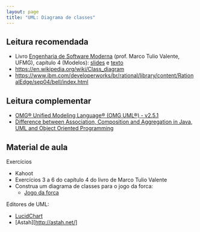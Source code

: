 ```yaml
---
layout: page
title: "UML: Diagrama de classes"
---
```



## Leitura recomendada

- Livro [Engenharia de Software Moderna](https://engsoftmoderna.info/) (prof. Marco Tulio Valente, UFMG), capítulo 4 (Modelos): [slides](https://docs.google.com/presentation/d/1E9BDh06xSH3LLi_hfn4JjekrcYvOgO1wYmsF22-UqCw/edit) e [texto](https://docs.google.com/document/d/e/2PACX-1vTPNTrv2xJSj2KU1TiySrnTuYRuWPgwHx8GCAs5I7UQ_xok9rpo_SgfepGdYnDB_awg3v0RX6WFqBVK/pub)
- https://en.wikipedia.org/wiki/Class_diagram
- https://www.ibm.com/developerworks/br/rational/library/content/RationalEdge/sep04/bell/index.html

## Leitura complementar

- [OMG® Unified Modeling Language® (OMG UML®) - v2.5.1](https://www.omg.org/spec/UML/2.5.1/PDF)
- [Difference between Association, Composition and Aggregation in Java, UML and Object Oriented Programming](https://javarevisited.blogspot.com/2014/02/ifference-between-association-vs-composition-vs-aggregation.html)

## Material de aula

Exercícios

- Kahoot
- Exercícios 3 a 6 do capítulo 4 do livro de Marco Tulio Valente
- Construa um diagrama de classes para o jogo da forca:
    - [Jogo da forca](https://rodrigorgs.github.io/mata62-20161/files/forca.zip)

Editores de UML:

- [LucidChart](https://www.lucidchart.com/pages/pt/uml-online)
- [Astah][http://astah.net/]

<!-- 
https://www.omg.org/spec/UML/2.5.1/PDF

A Property may represent an attribute of a Classifier, a memberEnd of an Association, or in some cases both
simultaneously

Sometimes a Property is used to model circumstances in which one instance is used to group together a set of instances; this is called aggregation

(agregação: todo-parte, dono)

Composite aggregation is a strong form of aggregation that requires a part object be included in at most one composite object at a time. If a composite object is deleted, all of its part instances that are objects are deleted with it

NOTE. A part object may (where otherwise allowed) be removed from a composite object before the composite object is deleted, and thus not be deleted as part of the composite object.
 -->

